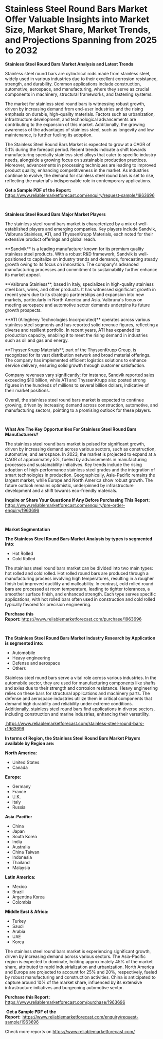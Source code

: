 <p><h1>Stainless Steel Round Bars Market Offer Valuable Insights into Market Size, Market Share, Market Trends, and Projections Spanning from 2025 to 2032</h1></p><p><strong>Stainless Steel Round Bars Market Analysis and Latest Trends</strong></p>
<p><p>Stainless steel round bars are cylindrical rods made from stainless steel, widely used in various industries due to their excellent corrosion resistance, strength, and durability. Common applications include construction, automotive, aerospace, and manufacturing, where they serve as crucial components in machinery, structural frameworks, and fastening systems.</p><p>The market for stainless steel round bars is witnessing robust growth, driven by increasing demand from end-user industries and the rising emphasis on durable, high-quality materials. Factors such as urbanization, infrastructure development, and technological advancements are contributing to the expansion of this market. Additionally, the growing awareness of the advantages of stainless steel, such as longevity and low maintenance, is further fueling its adoption.</p><p>The Stainless Steel Round Bars Market is expected to grow at a CAGR of 5.1% during the forecast period. Recent trends indicate a shift towards manufacturing specialty stainless steel alloys that cater to specific industry needs, alongside a growing focus on sustainable production practices. Moreover, advancements in processing techniques are leading to improved product quality, enhancing competitiveness in the market. As industries continue to evolve, the demand for stainless steel round bars is set to rise, reflecting the material's indispensable role in contemporary applications.</p></p>
<p><strong>Get a Sample PDF of the Report:&nbsp;</strong> <a href="https://www.reliablemarketforecast.com/enquiry/request-sample/1963696?utm_campaign=2754&utm_medium=2&utm_source=Github&utm_content=ia&utm_term=31032025&utm_id=stainless-steel-round-bars">https://www.reliablemarketforecast.com/enquiry/request-sample/1963696</a></p>
<p>&nbsp;</p>
<p><strong>Stainless Steel Round Bars Major Market Players</strong></p>
<p><p>The stainless steel round bars market is characterized by a mix of well-established players and emerging companies. Key players include Sandvik, Valbruna Stainless, ATI, and ThyssenKrupp Materials, each noted for their extensive product offerings and global reach.</p><p>**Sandvik** is a leading manufacturer known for its premium quality stainless steel products. With a robust R&D framework, Sandvik is well-positioned to capitalize on industry trends and demands, forecasting steady growth owing to its focus on innovation. The company's advanced manufacturing processes and commitment to sustainability further enhance its market appeal.</p><p>**Valbruna Stainless**, based in Italy, specializes in high-quality stainless steel bars, wires, and other products. It has witnessed significant growth in recent years due to its strategic partnerships and expansion into new markets, particularly in North America and Asia. Valbruna's focus on meeting aerospace and automotive sector demands underpins its future growth prospects.</p><p>**ATI (Allegheny Technologies Incorporated)** operates across various stainless steel segments and has reported solid revenue figures, reflecting a diverse and resilient portfolio. In recent years, ATI has expanded its production capacity, enabling it to meet the rising demand in industries such as oil and gas and energy.</p><p>**ThyssenKrupp Materials**, part of the ThyssenKrupp Group, is recognized for its vast distribution network and broad material offerings. The company has implemented efficient logistics solutions to enhance service delivery, ensuring solid growth through customer satisfaction.</p><p>Company revenues vary significantly; for instance, Sandvik reported sales exceeding $10 billion, while ATI and ThyssenKrupp also posted strong figures in the hundreds of millions to several billion dollars, indicative of their market positions.</p><p>Overall, the stainless steel round bars market is expected to continue growing, driven by increasing demand across construction, automotive, and manufacturing sectors, pointing to a promising outlook for these players.</p></p>
<p>&nbsp;</p>
<p><strong>What Are The Key Opportunities For Stainless Steel Round Bars Manufacturers?</strong></p>
<p><p>The stainless steel round bars market is poised for significant growth, driven by increasing demand across various sectors, such as construction, automotive, and aerospace. In 2023, the market is projected to expand at a CAGR of approximately 5%, fueled by advancements in manufacturing processes and sustainability initiatives. Key trends include the rising adoption of high-performance stainless steel grades and the integration of smart technologies in production. Geographically, Asia-Pacific remains the largest market, while Europe and North America show robust growth. The future outlook remains optimistic, underpinned by infrastructure development and a shift towards eco-friendly materials.</p></p>
<p><strong>Inquire or Share Your Questions If Any Before Purchasing This Report:</strong> <a href="https://www.reliablemarketforecast.com/enquiry/pre-order-enquiry/1963696?utm_campaign=2754&utm_medium=2&utm_source=Github&utm_content=ia&utm_term=31032025&utm_id=stainless-steel-round-bars">https://www.reliablemarketforecast.com/enquiry/pre-order-enquiry/1963696</a></p>
<p>&nbsp;</p>
<p><strong>Market Segmentation</strong></p>
<p><strong>The Stainless Steel Round Bars Market Analysis by types is segmented into:</strong></p>
<p><ul><li>Hot Rolled</li><li>Cold Rolled</li></ul></p>
<p><p>The stainless steel round bars market can be divided into two main types: hot rolled and cold rolled. Hot rolled round bars are produced through a manufacturing process involving high temperatures, resulting in a rougher finish but improved ductility and malleability. In contrast, cold rolled round bars are processed at room temperature, leading to tighter tolerances, a smoother surface finish, and enhanced strength. Each type serves specific applications, with hot rolled bars often used in construction and cold rolled typically favored for precision engineering.</p></p>
<p><strong>Purchase this Report:&nbsp;</strong><a href="https://www.reliablemarketforecast.com/purchase/1963696?utm_campaign=2754&utm_medium=2&utm_source=Github&utm_content=ia&utm_term=31032025&utm_id=stainless-steel-round-bars">https://www.reliablemarketforecast.com/purchase/1963696</a></p>
<p>&nbsp;</p>
<p><strong>The Stainless Steel Round Bars Market Industry Research by Application is segmented into:</strong></p>
<p><ul><li>Automobile</li><li>Heavy engineering</li><li>Defense and aerospace</li><li>Others</li></ul></p>
<p><p>Stainless steel round bars serve a vital role across various industries. In the automobile sector, they are used for manufacturing components like shafts and axles due to their strength and corrosion resistance. Heavy engineering relies on these bars for structural applications and machinery parts. The defense and aerospace industries utilize them in critical components that demand high durability and reliability under extreme conditions. Additionally, stainless steel round bars find applications in diverse sectors, including construction and marine industries, enhancing their versatility.</p></p>
<p><a href="https://www.reliablemarketforecast.com/stainless-steel-round-bars-r1963696?utm_campaign=2754&utm_medium=2&utm_source=Github&utm_content=ia&utm_term=31032025&utm_id=stainless-steel-round-bars">&nbsp;https://www.reliablemarketforecast.com/stainless-steel-round-bars-r1963696</a></p>
<p><strong>In terms of Region, the Stainless Steel Round Bars Market Players available by Region are:</strong></p>
<p>
    <p> <strong> North America: </strong>
        <ul>
            <li>United States</li>
            <li>Canada</li>
        </ul>
        </p> 
    <p> <strong> Europe: </strong>
        <ul>
            <li>Germany</li>
            <li>France</li>
            <li>U.K.</li>
            <li>Italy</li>
            <li>Russia</li>
        </ul>
        </p> 
    <p> <strong> Asia-Pacific: </strong>
        <ul>
            <li>China</li>
            <li>Japan</li>
            <li>South Korea</li>
            <li>India</li>
            <li>Australia</li>
            <li>China Taiwan</li>
            <li>Indonesia</li>
            <li>Thailand</li>
            <li>Malaysia</li>
        </ul>
        </p> 
    <p> <strong> Latin America: </strong>
        <ul>
            <li>Mexico</li>
            <li>Brazil</li>
            <li>Argentina Korea</li>
            <li>Colombia</li>
        </ul>
        </p> 
    <p> <strong> Middle East & Africa: </strong>
        <ul>
            <li>Turkey</li>
            <li>Saudi</li>
            <li>Arabia</li>
            <li>UAE</li>
            <li>Korea</li>
        </ul>
    </p>
    </p>
<p><p>The stainless steel round bars market is experiencing significant growth, driven by increasing demand across various sectors. The Asia-Pacific region is expected to dominate, holding approximately 45% of the market share, attributed to rapid industrialization and urbanization. North America and Europe are projected to account for 25% and 20%, respectively, fueled by robust manufacturing and construction activities. China is anticipated to capture around 10% of the market share, influenced by its extensive infrastructure initiatives and burgeoning automotive sector.</p></p>
<p><strong>Purchase this Report: </strong><a href="https://www.reliablemarketforecast.com/purchase/1963696?utm_campaign=2754&utm_medium=2&utm_source=Github&utm_content=ia&utm_term=31032025&utm_id=stainless-steel-round-bars">https://www.reliablemarketforecast.com/purchase/1963696</a></p>
<p>&nbsp;<strong>Get a Sample PDF of the Report:&nbsp;&nbsp;</strong><a href="https://www.reliablemarketforecast.com/enquiry/request-sample/1963696?utm_campaign=2754&utm_medium=2&utm_source=Github&utm_content=ia&utm_term=31032025&utm_id=stainless-steel-round-bars">https://www.reliablemarketforecast.com/enquiry/request-sample/1963696</a></p>
<p><strong></strong></p>
<p>Check more reports on <a href="https://www.reliablemarketforecast.com/?utm_campaign=2754&utm_medium=2&utm_source=Github&utm_content=ia&utm_term=31032025&utm_id=stainless-steel-round-bars">https://www.reliablemarketforecast.com/</a></p>
